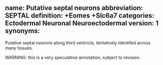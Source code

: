 name: Putative septal neurons
abbreviation: SEPTAL
definition: +Eomes +Slc6a7
categories: Ectodermal Neuronal Neuroectodermal
version: 1
synonyms:
---

Putative septal neurons along third ventricle, tentatively identifed across many tissues. 

WARNING: this is a very speculative annotation, subject to revision.